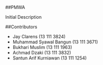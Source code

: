 ##PMWA

Initial Description


##Contributors
- Jay Clarens               (13 111 3824)
- Muhammad Syawal Bangun    (13 111 3671)
- Bukhari Muslim            (13 111 1963)
- Achmad Dzaki              (13 111 3832)
- Santun Arif Kurniawan     (13 111 1254)
